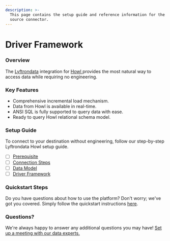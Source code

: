 ```yaml
---
description: >-
  This page contains the setup guide and reference information for the Howl 
  source connector.
---
```


# Driver Framework

### Overview

The [Lyftrondata](https://www.lyftrondata.com/) integration for [Howl ](../../howl-/driver-framework/None/)provides the most natural way to access data while requiring no engineering.

### Key Features

* Comprehensive incremental load mechanism.
* Data from Howl is available in real-time.
* ANSI SQL is fully supported to query data with ease.
* Ready to query Howl relational schema model.

### Setup Guide

To connect to your destination without engineering, follow our step-by-step Lyftrondata Howl setup guide.

* [ ] [Prerequisite](../prerequisite.md)
* [ ] [Connection Steps](../connection-steps.md)
* [ ] [Data Model](../data-model/erd.md)
* [ ] [Driver Framework](./)

### Quickstart Steps

Do you have questions about how to use the platform? Don't worry; we've got you covered. Simply follow the quickstart instructions [here](./).

### Questions? <a href="#questions" id="questions"></a>

We're always happy to answer any additional questions you may have! [Set up a meeting with our data experts.](https://www.lyftrondata.com/book-a-meeting/)
